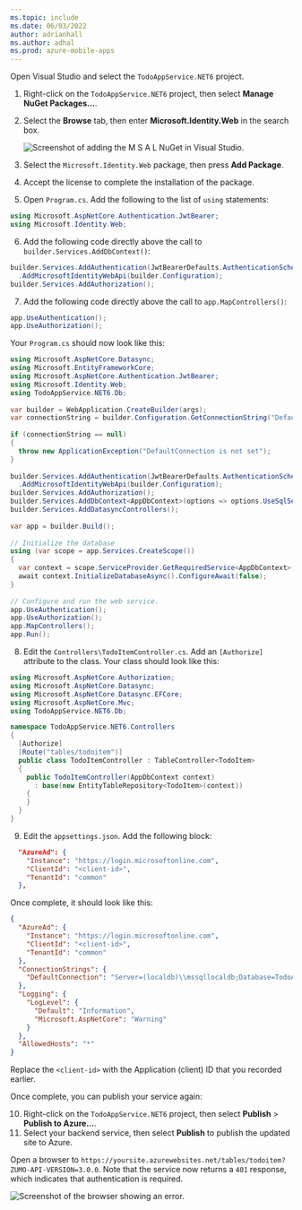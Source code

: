 ```yaml
---
ms.topic: include
ms.date: 06/03/2022
author: adrianhall
ms.author: adhal
ms.prod: azure-mobile-apps
---
```


Open Visual Studio and select the `TodoAppService.NET6` project.  

1. Right-click on the `TodoAppService.NET6` project, then select **Manage NuGet Packages...**.
2. Select the **Browse** tab, then enter **Microsoft.Identity.Web** in the search box.

    ![Screenshot of adding the M S A L NuGet in Visual Studio.](~/mobile-apps/azure-mobile-apps/media/quickstart/mac/add-identity-web-nuget.png)

3. Select the `Microsoft.Identity.Web` package, then press **Add Package**.
4. Accept the license to complete the installation of the package.
5. Open `Program.cs`.  Add the following to the list of `using` statements:

  ``` csharp
  using Microsoft.AspNetCore.Authentication.JwtBearer;
  using Microsoft.Identity.Web;
  ```

6. Add the following code directly above the call to `builder.Services.AddDbContext()`:

  ``` csharp
  builder.Services.AddAuthentication(JwtBearerDefaults.AuthenticationScheme)
    .AddMicrosoftIdentityWebApi(builder.Configuration);
  builder.Services.AddAuthorization();
  ```

7. Add the following code directly above the call to `app.MapControllers()`:

  ``` csharp
  app.UseAuthentication();
  app.UseAuthorization();
  ```

  Your `Program.cs` should now look like this:

  ``` csharp
  using Microsoft.AspNetCore.Datasync;
  using Microsoft.EntityFrameworkCore;
  using Microsoft.AspNetCore.Authentication.JwtBearer;
  using Microsoft.Identity.Web;
  using TodoAppService.NET6.Db;
    
  var builder = WebApplication.CreateBuilder(args);
  var connectionString = builder.Configuration.GetConnectionString("DefaultConnection");
    
  if (connectionString == null)
  {
    throw new ApplicationException("DefaultConnection is not set");
  }
    
  builder.Services.AddAuthentication(JwtBearerDefaults.AuthenticationScheme)
    .AddMicrosoftIdentityWebApi(builder.Configuration);
  builder.Services.AddAuthorization();
  builder.Services.AddDbContext<AppDbContext>(options => options.UseSqlServer(connectionString));
  builder.Services.AddDatasyncControllers();
    
  var app = builder.Build();
    
  // Initialize the database
  using (var scope = app.Services.CreateScope())
  {
    var context = scope.ServiceProvider.GetRequiredService<AppDbContext>();
    await context.InitializeDatabaseAsync().ConfigureAwait(false);
  }
    
  // Configure and run the web service.
  app.UseAuthentication();
  app.UseAuthorization();
  app.MapControllers();
  app.Run();
  ```

8. Edit the `Controllers\TodoItemController.cs`.  Add an `[Authorize]` attribute to the class.  Your class should look like this:

  ``` csharp
  using Microsoft.AspNetCore.Authorization;
  using Microsoft.AspNetCore.Datasync;
  using Microsoft.AspNetCore.Datasync.EFCore;
  using Microsoft.AspNetCore.Mvc;
  using TodoAppService.NET6.Db;

  namespace TodoAppService.NET6.Controllers
  {
    [Authorize]
    [Route("tables/todoitem")]
    public class TodoItemController : TableController<TodoItem>
    {
      public TodoItemController(AppDbContext context)
        : base(new EntityTableRepository<TodoItem>(context))
      {
      }
    }
  }
  ```

9. Edit the `appsettings.json`.  Add the following block:

  ``` json
    "AzureAd": {
      "Instance": "https://login.microsoftonline.com",
      "ClientId": "<client-id>",
      "TenantId": "common"
    },
  ```

  Once complete, it should look like this:

  ``` json
  {
    "AzureAd": {
      "Instance": "https://login.microsoftonline.com",
      "ClientId": "<client-id>",
      "TenantId": "common"
    },
    "ConnectionStrings": {
      "DefaultConnection": "Server=(localdb)\\mssqllocaldb;Database=TodoApp;Trusted_Connection=True"
    },
    "Logging": {
      "LogLevel": {
        "Default": "Information",
        "Microsoft.AspNetCore": "Warning"
      }
    },
    "AllowedHosts": "*"
  }
  ```

  Replace the `<client-id>` with the Application (client) ID that you recorded earlier.

Once complete, you can publish your service again:

10. Right-click on the `TodoAppService.NET6` project, then select **Publish** > **Publish to Azure...**.
11. Select your backend service, then select **Publish** to publish the updated site to Azure.

Open a browser to `https://yoursite.azurewebsites.net/tables/todoitem?ZUMO-API-VERSION=3.0.0`.  Note that the service now returns a `401` response, which indicates that authentication is required.

![Screenshot of the browser showing an error.](~/mobile-apps/azure-mobile-apps/media/quickstart/mac/not-authorized.png)
